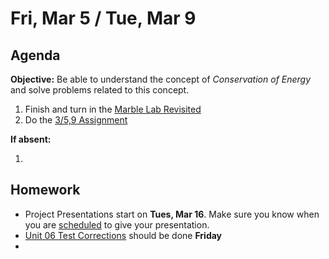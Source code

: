 Fri, Mar 5 / Tue, Mar 9
==================

Agenda
---------
**Objective:** Be able to understand the concept of *Conservation of Energy* and solve problems related to this concept.

1. Finish and turn in the [Marble Lab Revisited][marble]
2. Do the [3/5,9 Assignment][assmt]

**If absent:**

1. 

Homework 
-------------
- Project Presentations start on **Tues, Mar 16**.  Make sure you know when you are [scheduled][sched] to give your presentation.
- [Unit 06 Test Corrections][correct] should be done **Friday**
- 

[sched]: https://avoncsc-my.sharepoint.com/:x:/g/personal/zjrohrbach_avon-schools_org/EVsn6ZkyMl5JvXYEBYTGRvoBX3OiSecqg16WeqB-1EcFXQ?e=287pOt
[correct]: https://avon.schoology.com/assignment/4724955003/
[marble]: https://avon.schoology.com/assignment/4737347924/
[assmt]: https://avon.schoology.com/assignment/4740948004/info
<!--stackedit_data:
eyJoaXN0b3J5IjpbMTQyMjEzODk0MywtMjEwMzk3MjU5MSwxMT
QxNTQ1MDI3LDE4MDYwNzcxMTksMTg2OTA3MzczMiwtMTQ0MTc0
NzY5MCwxMzE3NTc0MjU4LC0xMTEzMzkwMTk1LDE0MDM0Mjc5Nz
gsNTk4NTQxODg2LDcyMTM1NTAyMCwxNTA4OTkxODUwLC0xMDQw
NTIwNzQwLDE3NDIxNjQ5ODUsMTY0MzE0Nzc3NiwtNzA3MjcyND
UsLTE0NDE4NDUyNzgsMTkyMzc5NzQwNSwtOTg3NDQwMTI3LDU0
MTA1MTEzOV19
-->